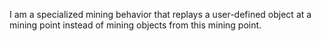I am a specialized mining behavior that replays a user-defined object at a mining point instead of mining objects from this mining point.